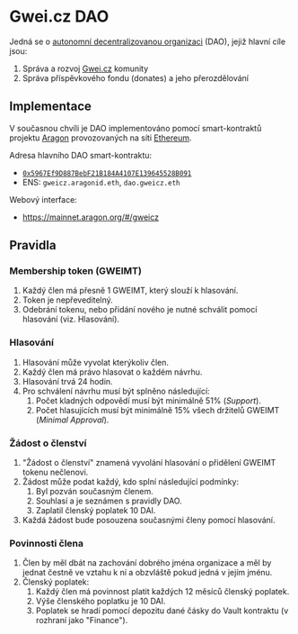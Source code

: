 # Gwei.cz DAO

Jedná se o [autonomní decentralizovanou organizaci](https://en.wikipedia.org/wiki/Decentralized_autonomous_organization) (DAO), jejiž hlavní cíle jsou:
1. Správa a rozvoj [Gwei.cz](https://gwei.cz) komunity
2. Správa příspěvkového fondu (donates) a jeho přerozdělování


## Implementace

V současnou chvíli je DAO implementováno pomocí smart-kontraktů projektu [Aragon](https://aragon.org/) provozovaných na síti [Ethereum](https://ethereum.org/).

Adresa hlavního DAO smart-kontraktu:
* [`0x5967Ef9D887BebF21B184A4107E139645528B091`](https://etherscan.io/address/dao.gweicz.eth)
* ENS: `gweicz.aragonid.eth`, `dao.gweicz.eth`

Webový interface:
* https://mainnet.aragon.org/#/gweicz

## Pravidla

### Membership token (GWEIMT)
1. Každý člen má přesně 1 GWEIMT, který slouží k hlasování.
1. Token je nepřeveditelný.
1. Odebrání tokenu, nebo přidání nového je nutné schválit pomocí hlasování (viz. Hlasování).

### Hlasování
1. Hlasování může vyvolat kterýkoliv člen.
1. Každý člen má právo hlasovat o každém návrhu.
1. Hlasování trvá 24 hodin.
1. Pro schválení návrhu musí být splněno následující:
    1. Počet kladných odpovědí musí být minimálně 51% (*Support*).
    1. Počet hlasujících musí být minimálně 15% všech držitelů GWEIMT (*Minimal Approval*).
    
### Žádost o členství
1. "Žádost o členství" znamená vyvolání hlasování o přidělení GWEIMT tokenu nečlenovi.
1. Žádost může podat každý, kdo splní následující podmínky:
    1. Byl pozván současným členem.
    1. Souhlasí a je seznámen s pravidly DAO.
    1. Zaplatil členský poplatek 10 DAI.
1. Každá žádost bude posouzena současnými členy pomocí hlasování.

### Povinnosti člena
1. Člen by měl dbát na zachování dobrého jména organizace a měl by jednat čestně ve vztahu k ní a obzvláště pokud jedná v jejím jménu.
1. Členský poplatek:
    1. Každý člen má povinnost platit každých 12 měsíců členský poplatek.
    1. Výše členského poplatku je 10 DAI.
    1. Poplatek se hradí pomocí depozitu dané čásky do Vault kontraktu (v rozhraní jako "Finance").
